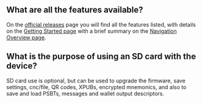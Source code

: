 ## What are all the features available?

On the [official releases](https://github.com/selfcustody/krux/releases) page you will find all the features listed, with details on the [Getting Started page](getting-started/index.md) with a brief summary on the [Navigation Overview page](getting-started/navigation.md). 

## What is the purpose of using an SD card with the device? 

SD card use is optional, but can be used to upgrade the firmware, save settings, cnc/file, QR codes, XPUBs, encrypted mnemonics, and also to save and load PSBTs, messages and wallet output descriptors.
